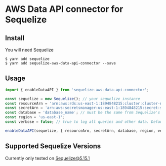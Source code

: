 # AWS Data API connector for Sequelize

## Install
You will need Sequelize

```
$ yarn add sequelize
$ yarn add sequelize-aws-data-api-connector --save
```

## Usage

```javascript
import { enableDataAPI } from 'sequelize-aws-data-api-connector';

const sequelize = new Sequelize(); // your sequelize instance
const resourceArn = 'arn:aws:rds:us-east-1:1894848215:cluster:cluster-name';
const secretArn = 'arn:aws:secretsmanager:us-east-1:1894848215:secret:staging/rds-db-credentials/cluster-name-As$jOI';
const database = 'database_name'; // must be the same from Sequelize's 
const region = 'us-east-1';
const verbose = false; // true to log all queries and other data. Default if false

enableDataAPI(sequelize, { resourceArn, secretArn, database, region, verbose });
```

## Supported Sequelize Versions
Currently only tested on Sequelize@5.15.1